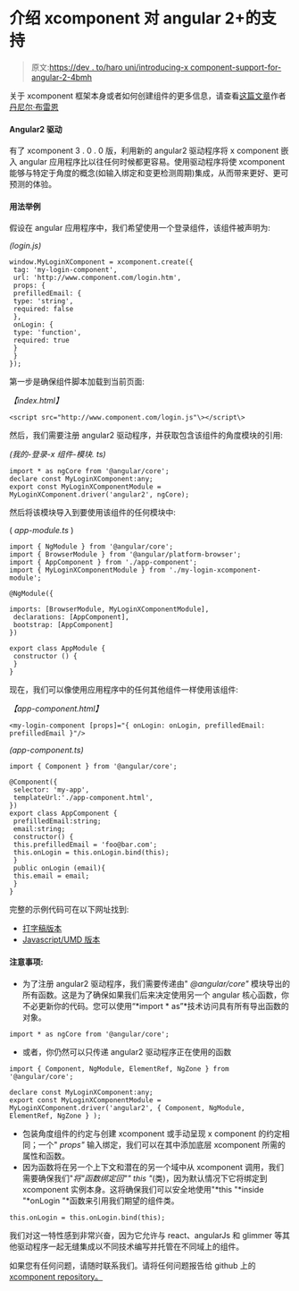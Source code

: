 # 介绍 xcomponent 对 angular 2+的支持

> 原文:[https://dev . to/haro uni/introducing-x component-support-for-angular-2-4bmh](https://dev.to/harouny/introducing-xcomponent-support-for-angular-2-4bmh)

关于 xcomponent 框架本身或者如何创建组件的更多信息，请查看[这篇文章](https://medium.com/@bluepnume/introducing-xcomponent-seamless-cross-domain-web-components-from-paypal-c0144f3e82bf)作者[丹尼尔·布雷恩](https://medium.com/u/97f5eca783db)

#### Angular2 驱动

有了 xcomponent 3 . 0 . 0 版，利用新的 angular2 驱动程序将 x component 嵌入 angular 应用程序比以往任何时候都更容易。使用驱动程序将使 xcomponent 能够与特定于角度的概念(如输入绑定和变更检测周期)集成，从而带来更好、更可预测的体验。

#### 用法举例

假设在 angular 应用程序中，我们希望使用一个登录组件，该组件被声明为:

*(login.js)*

```
window.MyLoginXComponent = xcomponent.create({
 tag: 'my-login-component',
 url: 'http://www.component.com/login.htm',
 props: {
 prefilledEmail: {
 type: 'string',
 required: false
 },
 onLogin: {
 type: 'function',
 required: true
 }
 }
}); 
```

第一步是确保组件脚本加载到当前页面:

*【index.html】*

```
<script src="http://www.component.com/login.js"\></script\> 
```

然后，我们需要注册 angular2 驱动程序，并获取包含该组件的角度模块的引用:

*(我的-登录-x 组件-模块. ts)*

```
import * as ngCore from '@angular/core';
declare const MyLoginXComponent:any;
export const MyLoginXComponentModule = MyLoginXComponent.driver('angular2', ngCore); 
```

然后将该模块导入到要使用该组件的任何模块中:

( *app-module.ts* )

```
import { NgModule } from '@angular/core';
import { BrowserModule } from '@angular/platform-browser';
import { AppComponent } from './app-component';
import { MyLoginXComponentModule } from './my-login-xcomponent-module';

@NgModule({

imports: [BrowserModule, MyLoginXComponentModule],
 declarations: [AppComponent],
 bootstrap: [AppComponent]
})

export class AppModule {
 constructor () {
 }
} 
```

现在，我们可以像使用应用程序中的任何其他组件一样使用该组件:

*【app-component.html】*

```
<my-login-component [props]="{ onLogin: onLogin, prefilledEmail: prefilledEmail }"/> 
```

*(app-component.ts)*

```
import { Component } from '@angular/core';

@Component({
 selector: 'my-app',
 templateUrl:'./app-component.html',
})
export class AppComponent {
 prefilledEmail:string;
 email:string;
 constructor() {
 this.prefilledEmail = 'foo@bar.com';
 this.onLogin = this.onLogin.bind(this);
 }
 public onLogin (email){
 this.email = email;
 }
} 
```

完整的示例代码可在以下网址找到:

*   [打字稿版本](https://github.com/krakenjs/xcomponent/tree/master/demo/frameworks/angular2_TypeScript)
*   [Javascript/UMD 版本](https://github.com/krakenjs/xcomponent/tree/master/demo/frameworks/angular2)

#### 注意事项:

*   为了注册 angular2 驱动程序，我们需要传递由" *@angular/core"* 模块导出的所有函数。这是为了确保如果我们后来决定使用另一个 angular 核心函数，你不必更新你的代码。您可以使用“*import * as”*技术访问具有所有导出函数的对象。

```
import * as ngCore from '@angular/core'; 
```

*   或者，你仍然可以只传递 angular2 驱动程序正在使用的函数

```
import { Component, NgModule, ElementRef, NgZone } from '@angular/core';

declare const MyLoginXComponent:any;
export const MyLoginXComponentModule = MyLoginXComponent.driver('angular2', { Component, NgModule, ElementRef, NgZone } ); 
```

*   包装角度组件的约定与创建 xcomponent 或手动呈现 x component 的约定相同；一个" *props"* 输入绑定，我们可以在其中添加底层 xcomponent 所需的属性和函数。
*   因为函数将在另一个上下文和潜在的另一个域中从 xcomponent 调用，我们需要确保我们"*将"*函数绑定回"*" this "*(类)，因为默认情况下它将绑定到 xcomponent 实例本身。这将确保我们可以安全地使用"*this "*inside "*onLogin "*函数来引用我们期望的组件类。

```
this.onLogin = this.onLogin.bind(this); 
```

我们对这一特性感到非常兴奋，因为它允许与 react、angularJs 和 glimmer 等其他驱动程序一起无缝集成以不同技术编写并托管在不同域上的组件。

如果您有任何问题，请随时联系我们。请将任何问题报告给 github 上的 [xcomponent repository。](https://github.com/krakenjs/xcomponent/issues)